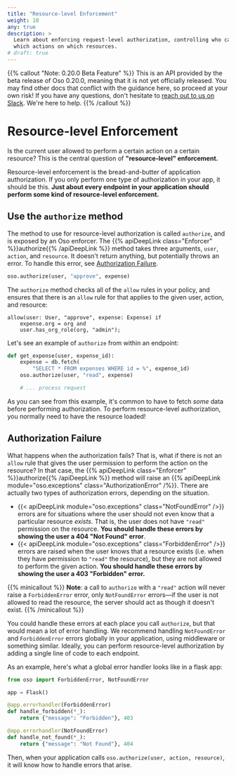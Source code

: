 ```yaml
---
title: "Resource-level Enforcement"
weight: 10
any: true
description: >
  Learn about enforcing request-level authorization, controlling who can perform
  which actions on which resources.
# draft: true
---
```


{{% callout "Note: 0.20.0 Beta Feature" %}}
  This is an API provided by the beta release of Oso 0.20.0, meaning that it is
  not yet officially released. You may find other docs that conflict with the
  guidance here, so proceed at your own risk! If you have any questions, don't
  hesitate to [reach out to us on Slack](https://join-slack.osohq.com). We're
  here to help.
{{% /callout %}}

<div class="pb-10"></div>

# Resource-level Enforcement

Is the current user allowed to perform a certain action on a certain resource?
This is the central question of **"resource-level" enforcement.**

Resource-level enforcement is the bread-and-butter of application authorization.
If you only perform one type of authorization in your app, it should be
this. **Just about every endpoint in your application should perform some kind
of resource-level enforcement.**

## Use the `authorize` method

The method to use for resource-level authorization is called `authorize`, and
is exposed by an Oso enforcer. The {{% apiDeepLink class="Enforcer"
%}}authorize{{% /apiDeepLink %}} method takes three arguments, `user`, `action`,
and `resource`. It doesn't return anything, but potentially throws an error. To
handle this error, see [Authorization Failure](#authorization-failure).

<!-- You'll see this method in a lot of our guides and examples, because it's the
simplest way to use Oso in your app. -->

```python
oso.authorize(user, "approve", expense)
```

The `authorize` method checks all of the `allow` rules in your policy, and
ensures that there is an `allow` rule for that applies to the given user,
action, and resource:

```polar
allow(user: User, "approve", expense: Expense) if
    expense.org = org and
    user.has_org_role(org, "admin");
```

Let's see an example of `authorize` from within an endpoint:

```python
def get_expense(user, expense_id):
    expense = db.fetch(
        "SELECT * FROM expenses WHERE id = %", expense_id)
    oso.authorize(user, "read", expense)

    # ... process request
```

As you can see from this example, it's common to have to fetch _some_ data
before performing authorization. To perform resource-level authorization, you
normally need to have the resource loaded!

## Authorization Failure

What happens when the authorization fails? That is, what if there is not an
`allow` rule that gives the user permission to perform the action on the
resource? In that case, the {{% apiDeepLink class="Enforcer" %}}authorize{{%
/apiDeepLink %}} method will raise an {{% apiDeepLink module="oso.exceptions"
class="AuthorizationError" /%}}. There are actually two types of authorization
errors, depending on the situation.

- {{< apiDeepLink module="oso.exceptions" class="NotFoundError" />}} errors are
  for situations where the user should not even know that a particular resource
  _exists_. That is, the user does not have `"read"` permission on the resource.
  **You should handle these errors by showing the user a 404 "Not Found"
  error**.
- {{< apiDeepLink module="oso.exceptions" class="ForbiddenError" />}} errors are
  raised when the  user knows that a resource exists (i.e. when they have
  permission to `"read"` the resource), but they are not allowed to perform the
  given action. **You should handle these errors by showing the user a 403
  "Forbidden" error.**

{{% minicallout %}}
**Note**: a call to `authorize` with a `"read"` action will never raise a
`ForbiddenError` error, only `NotFoundError` errors—if the user is not allowed to read
the resource, the server should act as though it doesn't exist.
{{% /minicallout %}}

You could handle these errors at each place you call `authorize`, but that would
mean a lot of error handling. We recommend handling `NotFoundError` and `ForbiddenError`
errors globally in your application, using middleware or something similar.
Ideally, you can perform resource-level authorization by adding a single line of
code to each endpoint.

As an example, here's what a global error handler looks like in a flask app:

```python
from oso import ForbiddenError, NotFoundError

app = Flask()

@app.errorhandler(ForbiddenError)
def handle_forbidden(*_):
    return {"message": "Forbidden"}, 403

@app.errorhandler(NotFoundError)
def handle_not_found(*_):
    return {"message": "Not Found"}, 404
```

Then, when your application calls `oso.authorize(user, action, resource)`, it
will know how to handle errors that arise.
